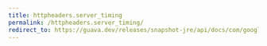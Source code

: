 ```yaml
---
title: httpheaders.server_timing
permalink: /httpheaders.server_timing/
redirect_to: https://guava.dev/releases/snapshot-jre/api/docs/com/google/common/net/HttpHeaders.html#SERVER_TIMING
---
```

